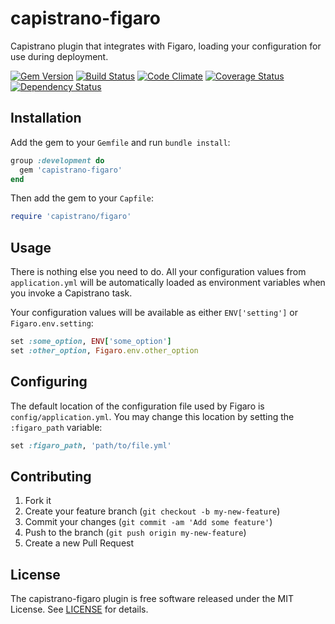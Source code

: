 # capistrano-figaro

Capistrano plugin that integrates with Figaro, loading your configuration for
use during deployment.

[![Gem Version](https://img.shields.io/gem/v/capistrano-figaro.svg?style=flat-square)](http://badge.fury.io/rb/capistrano-figaro)
[![Build Status](https://img.shields.io/travis/runar/capistrano-figaro/master.svg?style=flat-square)](https://travis-ci.org/runar/capistrano-figaro)
[![Code Climate](https://img.shields.io/codeclimate/github/runar/capistrano-figaro.svg?style=flat-square)](https://codeclimate.com/github/runar/capistrano-figaro)
[![Coverage Status](https://img.shields.io/codeclimate/coverage/github/runar/capistrano-figaro.svg?style=flat-square)](https://codeclimate.com/github/runar/capistrano-figaro/coverage)
[![Dependency Status](https://img.shields.io/gemnasium/runar/capistrano-figaro.svg?style=flat-square)](https://gemnasium.com/runar/capistrano-figaro)

## Installation

Add the gem to your `Gemfile` and run `bundle install`:

```ruby
group :development do
  gem 'capistrano-figaro'
end
```

Then add the gem to your `Capfile`:

```ruby
require 'capistrano/figaro'
```

## Usage

There is nothing else you need to do. All your configuration values from
`application.yml` will be automatically loaded as environment variables when
you invoke a Capistrano task.

Your configuration values will be available as either `ENV['setting']` or
`Figaro.env.setting`:

```ruby
set :some_option, ENV['some_option']
set :other_option, Figaro.env.other_option
```

## Configuring

The default location of the configuration file used by Figaro is
`config/application.yml`. You may change this location by setting the
`:figaro_path` variable:

```ruby
set :figaro_path, 'path/to/file.yml'
```

## Contributing

1. Fork it
2. Create your feature branch (`git checkout -b my-new-feature`)
3. Commit your changes (`git commit -am 'Add some feature'`)
4. Push to the branch (`git push origin my-new-feature`)
5. Create a new Pull Request

## License

The capistrano-figaro plugin is free software released under the MIT License.
See [LICENSE](https://github.com/runar/capistrano-figaro/blob/master/LICENSE)
for details.
